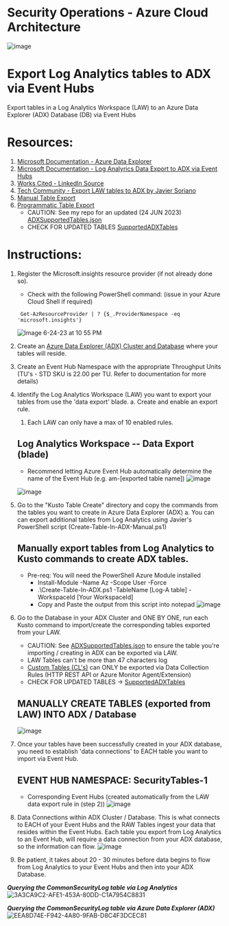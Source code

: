# Security Operations - Azure Cloud Architecture
![image](https://github.com/dcodev1702/LogAnalytics-Export-2-ADX/assets/32214072/a043829b-8640-48c1-9391-e9abca8a96cc)


# Export Log Analytics tables to ADX via Event Hubs
Export tables in a Log Analytics Workspace (LAW) to an Azure Data Explorer (ADX) Database (DB) via Event Hubs <br />

# Resources:
1. [Microsoft Documentation - Azure Data Explorer](https://learn.microsoft.com/en-us/azure/data-explorer/)
2. [Microsoft Documentation - Log Analyrics Data Export to ADX via Event Hubs](https://learn.microsoft.com/en-us/azure/azure-monitor/logs/logs-data-export?tabs=portal)
3. [Works Cited - LinkedIn Source](https://www.linkedin.com/pulse/howto-configure-azure-sentinel-data-export-long-term-storage-lauren/)
4. [Tech Community - Export LAW tables to ADX by Javier Soriano](https://techcommunity.microsoft.com/t5/microsoft-sentinel-blog/using-azure-data-explorer-for-long-term-retention-of-microsoft/ba-p/1883947)
5. [Manual Table Export](https://github.com/javiersoriano/sentinel-scripts/blob/main/ADX/Create-TableInADX.ps1)
6. [Programmatic Table Export](https://github.com/Azure/Azure-Sentinel/tree/master/Tools/AzureDataExplorer)
    * CAUTION: See my repo for an updated (24 JUN 2023) [ADXSupportedTables.json](https://github.com/dcodev1702/LogAnalytics-Export-2-ADX/blob/main/ADXSupportedTables.json)
    * CHECK FOR UPDATED TABLES [SupportedADXTables](https://learn.microsoft.com/en-us/azure/azure-monitor/logs/logs-data-export?tabs=portal#supported-tables)
  

# Instructions:
1. Register the Microsoft.insights resource provider (if not already done so).
   * Check with the following PowerShell command: (issue in your Azure Cloud Shell if required) <br />
   
   ```console
    Get-AzResourceProvider | ? {$_.ProviderNamespace -eq 'microsoft.insights'}
   ```

   ![Image 6-24-23 at 10 55 PM](https://github.com/dcodev1702/LogAnalytics-Export-2-ADX/assets/32214072/af00c1d3-a7c6-40e1-8409-256cfc953ed4)

3. Create an [Azure Data Explorer (ADX) Cluster and Database](https://learn.microsoft.com/en-us/azure/data-explorer/create-cluster-database-portal) where your tables will reside.
4. Create an Event Hub Namespace with the appropriate Throughput Units (TU's - STD SKU is 22.00 per TU. Refer to documentation for more details)
5. Identify the Log Analytics Workspace (LAW) you want to export your tables from use the 'data export' blade.
   a. Create and enable an export rule.
      1. Each LAW can only have a max of 10 enabled rules.
  
   ## Log Analytics Workspace -- Data Export (blade)
   * Recommend letting Azure Event Hub automatically determine the name of the Event Hub (e.g. am-[exported table name])
   ![image](https://github.com/dcodev1702/LogAnalytics-Export-2-ADX/assets/32214072/3edcd03f-0dcc-4112-ace3-0268bbd7bd4f)

   ![image](https://github.com/dcodev1702/LogAnalytics-Export-2-ADX/assets/32214072/287fd9ca-b424-49c6-ba32-a4b97dca29c8)

6. Go to the "Kusto Table Create" directory and copy the commands from the tables you want to create in Azure Data Explorer (ADX)
   a. You can can export additional tables from Log Analytics using Javier's PowerShell script (Create-Table-In-ADX-Manual.ps1)

   ## Manually export tables from Log Analytics to Kusto commands to create ADX tables.
   * Pre-req: You will need the PowerShell Azure Module installed
      * Install-Module -Name Az -Scope User -Force
      * .\Create-Table-In-ADX.ps1 -TableName [Log-A table] -WorkspaceId [Your WorkspaceId]
      * Copy and Paste the output from this script into notepad
   ![image](https://github.com/dcodev1702/LogAnalytics-Export-2-ADX/assets/32214072/c7d54452-1dc9-49ea-be3a-edd489275a74)


7. Go to the Database in your ADX Cluster and ONE BY ONE, run each Kusto command to import/create the corresponding tables exported from your LAW.
    * CAUTION: See [ADXSupportedTables.json](https://github.com/dcodev1702/LogAnalytics-Export-2-ADX/blob/main/ADXSupportedTables.json) to ensure the table you're importing / creating in ADX can be exported via LAW.
    * LAW Tables can't be more than 47 characters log
    * [Custom Tables (CL's)](https://learn.microsoft.com/en-us/azure/azure-monitor/logs/logs-data-export?tabs=portal) can ONLY be exported via Data Collection Rules (HTTP REST API or Azure Monitor Agent/Extension)
    * CHECK FOR UPDATED TABLES -> [SupportedADXTables](https://learn.microsoft.com/en-us/azure/azure-monitor/logs/logs-data-export?tabs=portal#supported-tables)

   ## MANUALLY CREATE TABLES (exported from LAW) INTO ADX / Database
   ![image](https://github.com/dcodev1702/LogAnalytics-Export-2-ADX/assets/32214072/16c738a3-1154-44e8-8255-36f708ac329b)



8. Once your tables have been successfully created in your ADX database, you need to establish 'data connections' to EACH table you want to import via Event Hub.
   ## EVENT HUB NAMESPACE: SecurityTables-1
   * Corresponding Event Hubs (created automatically from the LAW data export rule in (step 2))
   ![image](https://github.com/dcodev1702/LogAnalytics-Export-2-ADX/assets/32214072/f29a24ae-2efa-41e1-a6e3-f1b643ac0443)


9. Data Connections within ADX Cluster / Database.  This is what connects to EACH of your Event Hubs and the RAW Tables ingest your data that resides within the Event Hubs. Each table
   you export from Log Analytics to an Event Hub, will require a data connection from your ADX database, so the information can flow.
   ![image](https://github.com/dcodev1702/LogAnalytics-Export-2-ADX/assets/32214072/04ddd907-744b-4d7d-a1cd-305518ec4ff6)

10. Be patient, it takes about 20 - 30 minutes before data begins to flow from Log Analytics to your Event Hubs and then into your ADX Database. <br />

   **_Querying the CommonSecurityLog table via Log Analytics_** <br />
   ![3A3CA9C2-AFE1-453A-80DD-C1A7954C8831](https://github.com/dcodev1702/LogAnalytics-Export-2-ADX/assets/32214072/0560e336-8818-480b-8580-d1067a391aaa)


   **_Querying the CommonSecurityLog table via Azure Data Explorer (ADX)_**
   ![EEA8D74E-F942-4A80-9FAB-D8C4F3DCEC81](https://github.com/dcodev1702/LogAnalytics-Export-2-ADX/assets/32214072/c9a3b93a-1908-4084-9fcc-141879771b3b)

